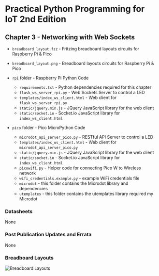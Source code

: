 # Practical Python Programming for IoT 2nd Edition

## Chapter 3 - Networking with Web Sockets

* `breadboard_layout.fzz` - Fritzing breadboard layouts circuits for Raspberry Pi &amp; Pico
* `breadboard_layout.png` - Breadboard layouts circuits for Raspberry Pi &amp; Pico

* `rpi` folder - Raspberry Pi Python Code

  * `requirements.txt` - Python dependencies required for this chapter
  * `flask_ws_server_rpi.py` - Web Sockets Server to control a LED
  * `templates/index_ws_client.html` - Web client for `flask_ws_server_rpi.py`
  * `static/jquery.min.js` - JQuery JavaScript library for the web client
  * `static/socket.io` - Socket.io JavaScript library for `index_ws_client.html`

* `pico` folder - Pico MicroPython Code

  * `microdot_api_server_pico.py` - RESTful API Server to control a LED
  * `templates/index_ws_client.html` - Web client for `microdot_api_server_pico.py`
  * `static/jquery.min.js` - JQuery JavaScript library for the web client
  * `static/socket.io` - Socket.io JavaScript library for `index_ws_client.html`
  * `picowifi.py` - Helper code for connecting Pico W to Wireless network
  * `wifi_credentials.example.py` - example WiFi credentials file
  * `microdot` - this folder contains the Microdot library and dependencies
  * `utemplates` - this folder contains the utemplates library required my Microdot

### Datasheets

None

### Post Publication Updates and Errata

None

### Breadboard Layouts

![Breadboard Layouts](./breadboard_layout.png)
